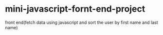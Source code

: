 # mini-javascript-fornt-end-project
front end(fetch data using javascript and sort the user by first name and last name)

